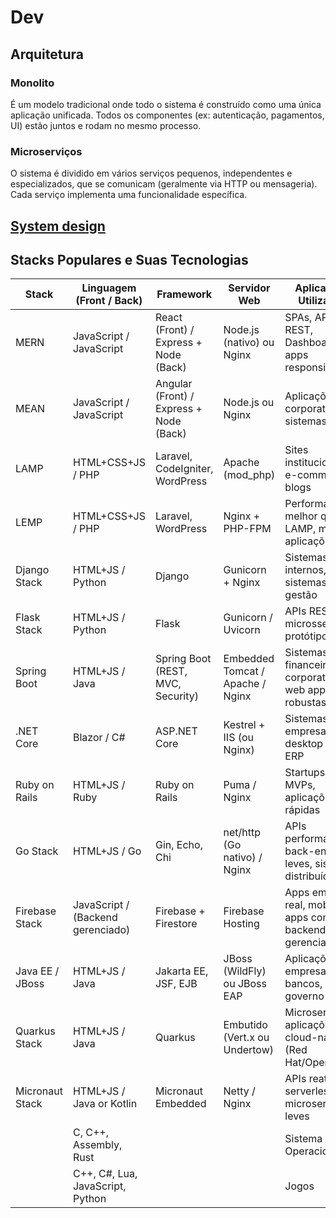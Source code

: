 # Dev


## Arquitetura

### Monolito

É um modelo tradicional onde todo o sistema é construído como uma única aplicação unificada. Todos os componentes (ex: autenticação, pagamentos, UI) estão juntos e rodam no mesmo processo.

### Microserviços

O sistema é dividido em vários serviços pequenos, independentes e especializados, que se comunicam (geralmente via HTTP ou mensageria). Cada serviço implementa uma funcionalidade específica.


## [System design](sd/README.md)



## Stacks Populares e Suas Tecnologias

| Stack	| Linguagem (Front / Back)	| Framework	| Servidor Web	| Aplicações Utilizadas | 
|---|---|---|---|---|
| MERN	| JavaScript / JavaScript	| React (Front) / Express + Node (Back)	| Node.js (nativo) ou Nginx	| SPAs, APIs REST, Dashboards, apps responsivos | 
| MEAN	| JavaScript / JavaScript	| Angular (Front) / Express + Node (Back)	| Node.js ou Nginx	| Aplicações corporativas, sistemas CRUD | 
| LAMP	| HTML+CSS+JS / PHP	| Laravel, CodeIgniter, WordPress	| Apache (mod_php)	| Sites institucionais, e-commerce, blogs | 
| LEMP	| HTML+CSS+JS / PHP	| Laravel, WordPress	| Nginx + PHP-FPM	| Performance melhor que LAMP, mesmas aplicações | 
| Django Stack	| HTML+JS / Python	| Django	| Gunicorn + Nginx	| Sistemas internos, ERPs, sistemas de gestão | 
| Flask Stack	| HTML+JS / Python	| Flask	| Gunicorn / Uvicorn	| APIs REST, microsserviços, protótipos | 
| Spring Boot	| HTML+JS / Java	| Spring Boot (REST, MVC, Security)	| Embedded Tomcat / Apache / Nginx	| Sistemas financeiros, corporativos, web apps robustas | 
| .NET Core	| Blazor / C#	| ASP.NET Core	| Kestrel + IIS (ou Nginx)	| Sistemas empresariais, desktop web, ERP | 
| Ruby on Rails	| HTML+JS / Ruby	| Ruby on Rails	| Puma / Nginx	| Startups, MVPs, aplicações web rápidas | 
| Go Stack	| HTML+JS / Go	| Gin, Echo, Chi	| net/http (Go nativo) / Nginx	| APIs performáticas, back-ends leves, sistemas distribuídos | 
| Firebase Stack	| JavaScript / (Backend gerenciado)	| Firebase + Firestore	| Firebase Hosting	| Apps em tempo real, mobile apps com backend gerenciado | 
| Java EE / JBoss	| HTML+JS / Java	| Jakarta EE, JSF, EJB	| JBoss (WildFly) ou JBoss EAP	| Aplicações empresariais, bancos, governo | 
| Quarkus Stack	| HTML+JS / Java	| Quarkus	| Embutido (Vert.x ou Undertow)	| Microserviços, aplicações cloud-native (Red Hat/OpenShift) | 
| Micronaut Stack	| HTML+JS / Java or Kotlin	| Micronaut	Embedded | Netty / Nginx	| APIs reativas, serverless, microserviços leves | 
|  | C, C++, Assembly, Rust | | | Sistema Operacioanal |
|  | C++, C#, Lua, JavaScript, Python | | | Jogos |